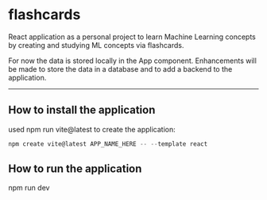 # flashcards

React application as a personal project to learn Machine Learning concepts by creating and studying ML concepts via flashcards.

For now the data is stored locally in the App component. 
Enhancements will be made to store the data in a database and to add a backend to the application.

---
## How to install the application
used npm run vite@latest to create the application:
```javascript
npm create vite@latest APP_NAME_HERE -- --template react
```

## How to run the application
npm run dev
